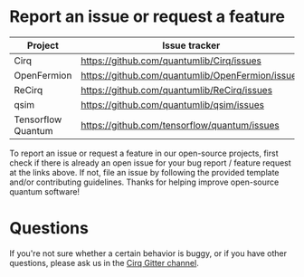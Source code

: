# Report an issue or request a feature

| Project | Issue tracker | 
|---------|--------------------|
| Cirq | https://github.com/quantumlib/Cirq/issues | 
| OpenFermion | https://github.com/quantumlib/OpenFermion/issues | 
| ReCirq | https://github.com/quantumlib/ReCirq/issues |
| qsim | https://github.com/quantumlib/qsim/issues | 
| Tensorflow Quantum |https://github.com/tensorflow/quantum/issues |

To report an issue or request a feature in our open-source projects, 
first check if there is already an open issue for your bug report / 
feature request at the links above. If not, file an issue by following 
the provided template and/or contributing guidelines. Thanks for helping
improve open-source quantum software!

# Questions

If you're not sure whether a certain behavior is buggy, or if you have other questions,
please ask us in the [Cirq Gitter channel](https://gitter.im/cirqdev).
